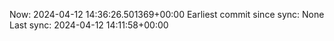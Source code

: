 Now: 2024-04-12 14:36:26.501369+00:00 Earliest commit since sync: None Last sync: 2024-04-12 14:11:58+00:00
